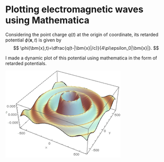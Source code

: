 # Plotting electromagnetic waves using Mathematica
Considering the point charge $q(t)$ at the origin of coordinate, its retarded potential $\phi(\bm{x},t)$ is given by
$$
\phi(\bm{x},t)=\dfrac{q(t-|\bm{x}|/c)}{4\pi\epsilon_0|\bm{x}|}.
$$

I made a dynamic plot of this potential using mathematica in the form of retarded potentials.

![gif](potential_wave.gif)
